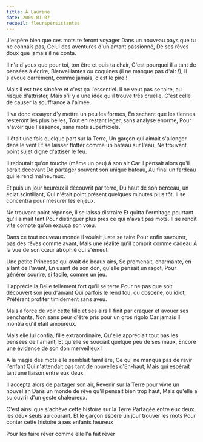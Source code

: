```yaml
---
title: À Laurine
date: 2009-01-07
recueil: fleurspersistantes
---
```


J'espère bien que ces mots te feront voyager
Dans un nouveau pays que tu ne connais pas,
Celui des aventures d'un amant passionné,
De ses rêves doux que jamais il ne conta.

Il n'a d'yeux que pour toi, ton être et puis ta chair,
C'est pourquoi il a tant de pensées à écrire,
Bienveillantes ou coquines (il ne manque pas d'air !),
Il s'avoue carrément, comme jamais, c'est le pire !

Mais il est très sincère et c'est ça l'essentiel.
Il ne veut pas se taire, au risque d'attrister,
Mais s'il y a une idée qu'il trouve très cruelle,
C'est celle de causer la souffrance à l'aimée.

Il va donc essayer d'y mettre un peu les formes,
En sachant que les tiennes resteront les plus belles,
Tout en restant léger, sans analyse énorme,
Pour n'avoir que l'essence, sans mots superficiels.

Il était une fois quelque part sur la Terre,
Un garçon qui aimait s'allonger dans le vent
Et se laisser flotter comme un bateau sur l'eau,
Ne trouvant point sujet digne d'attiser le feu.

Il redoutait qu'on touche (même un peu) à son air
Car il pensait alors qu'il serait décevant
De partager souvent son unique bateau,
Au final un fardeau qui le rend malheureux.

Et puis un jour heureux il découvrit par terre,
Du haut de son berceau, un éclat scintillant,
Qui n'était point présent quelques minutes plus tôt.
Il se concentra pour mesurer les enjeux.

Ne trouvant point réponse, il se laissa distraire
Et quitta l'ermitage pourtant qu'il aimait tant
Pour distinguer plus près ce qui n'avait pas mots.
Il se rendit vite compte qu'on exauça son vœu.

Dans ce tout nouveau monde il voulait juste se taire
Pour enfin savourer, pas des rêves comme avant,
Mais une réalité qu'il comprit comme cadeau
À la vue de son cœur atrophié qui s'émeut.

Une petite Princesse qui avait de beaux airs,
Se promenait, charmante, en allant de l'avant,
En usant de son don, qu'elle pensait un ragot,
Pour générer sourire, si facile, comme un jeu.

Il apprécie la Belle tellement fort qu'il se terre
Pour ne pas que soit découvert son jeu d'amant
Qui parfois le rend fou, ou obscène, ou idiot,
Préférant profiter timidement sans aveu.

Mais à force de voir cette fille et ses airs
Il finit par craquer et avouer ses penchants,
Non sans peur d'être pris pour un gros rigolo
Car jamais il montra qu'il était amoureux.

Mais elle lui confia, fille extraordinaire,
Qu'elle appréciait tout bas les pensées de l'amant,
Et qu'elle se souciait quelque peu de ses maux,
Encore une évidence de son don merveilleux !

À la magie des mots elle semblait familière,
Ce qui ne manqua pas de ravir l'enfant
Qui n'attendait pas tant de nouvelles d'En-haut,
Mais qui espérait tant une liaison entre eux deux.

Il accepta alors de partager son air,
Revenir sur la Terre pour vivre un nouvel an
Dans un monde de rêve qu'il pensait bien trop haut,
Mais qu'elle a su ouvrir d'un geste chaleureux.

C'est ainsi que s'achève cette histoire sur la Terre
Partagée entre eux deux, les deux seuls au courant.
Et le garçon espère un jour trouver les mots
Pour conter cette histoire à ses enfants heureux

Pour les faire rêver comme elle l'a fait rêver

